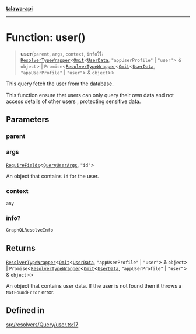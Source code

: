 [**talawa-api**](../../../../README.md)

***

# Function: user()

> **user**(`parent`, `args`, `context`, `info`?): [`ResolverTypeWrapper`](../../../../types/generatedGraphQLTypes/type-aliases/ResolverTypeWrapper.md)\<[`Omit`](../../../../types/generatedGraphQLTypes/type-aliases/Omit.md)\<[`UserData`](../../../../types/generatedGraphQLTypes/type-aliases/UserData.md), `"appUserProfile"` \| `"user"`\> & `object`\> \| `Promise`\<[`ResolverTypeWrapper`](../../../../types/generatedGraphQLTypes/type-aliases/ResolverTypeWrapper.md)\<[`Omit`](../../../../types/generatedGraphQLTypes/type-aliases/Omit.md)\<[`UserData`](../../../../types/generatedGraphQLTypes/type-aliases/UserData.md), `"appUserProfile"` \| `"user"`\> & `object`\>\>

This query fetch the user from the database.

This function ensure that users can only query their own data and not access details of other users , protecting sensitive data.

## Parameters

### parent

### args

[`RequireFields`](../../../../types/generatedGraphQLTypes/type-aliases/RequireFields.md)\<[`QueryUserArgs`](../../../../types/generatedGraphQLTypes/type-aliases/QueryUserArgs.md), `"id"`\>

An object that contains `id` for the user.

### context

`any`

### info?

`GraphQLResolveInfo`

## Returns

[`ResolverTypeWrapper`](../../../../types/generatedGraphQLTypes/type-aliases/ResolverTypeWrapper.md)\<[`Omit`](../../../../types/generatedGraphQLTypes/type-aliases/Omit.md)\<[`UserData`](../../../../types/generatedGraphQLTypes/type-aliases/UserData.md), `"appUserProfile"` \| `"user"`\> & `object`\> \| `Promise`\<[`ResolverTypeWrapper`](../../../../types/generatedGraphQLTypes/type-aliases/ResolverTypeWrapper.md)\<[`Omit`](../../../../types/generatedGraphQLTypes/type-aliases/Omit.md)\<[`UserData`](../../../../types/generatedGraphQLTypes/type-aliases/UserData.md), `"appUserProfile"` \| `"user"`\> & `object`\>\>

An object that contains user data. If the user is not found then it throws a `NotFoundError` error.

## Defined in

[src/resolvers/Query/user.ts:17](https://github.com/Suyash878/talawa-api/blob/b5a9d8b4a1ea678a3d6f5b710b3721f91a3052fc/src/resolvers/Query/user.ts#L17)
